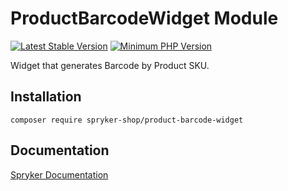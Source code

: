 # ProductBarcodeWidget Module
[![Latest Stable Version](https://poser.pugx.org/spryker-shop/product-barcode-widget/v/stable.svg)](https://packagist.org/packages/spryker-shop/product-barcode-widget)
[![Minimum PHP Version](https://img.shields.io/badge/php-%3E%3D%207.4-8892BF.svg)](https://php.net/)

Widget that generates Barcode by Product SKU.

## Installation

```
composer require spryker-shop/product-barcode-widget
```

## Documentation

[Spryker Documentation](https://academy.spryker.com/developing_with_spryker/module_guide/modules.html)
